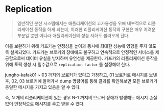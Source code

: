 # Replication

> 일반적인 분산 시스템에서는 애플리케이션의 고가용성을 위해 내부적으로 리플리케이션 동작을 하게 되는데, 이러한 리플리케이션 동작의 구현은 매우 어려운 부분일 뿐만 아니라 애플리케이션의 성능 저하도 불러오게 된다.

이를 보완하기 위해 카프카는 안정성을 높이과 동시에 최대한 성능에 영향을 주지 않도록 설계되었다. 카프카는 브로커의 장애에도 불구하고 연속적으로 안정적인 서비스를 제공함으로써 데이터 유실을 방지하며 유연성을 제공한다. 카프카의 리플리케이션 동작을 위해 토픽 생성 시 필수값으로 `replication factor` 를 설정해야 한다.

jungho-kafak01 ~ 03 까지의 브로커가 있다고 가정하고, 01 브로커로 메시지를 보낸 후, 02, 03 브로커에 들어가서 dump 명령어를 통해 결과를 확인해보면 모든 브로커가 동일한 메시지를 가지고 있음을 알 수 있다.

즉, N 개의 리플리케이션이 있는 경우 N-1 까지의 브로커 장애가 발생해도 메시지 손실 없이 안정적으로 메시지를 주고 받을 수 있다.
